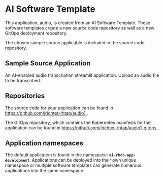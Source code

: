 # AI Software Template

This application, audio, is created from an AI Software Template. These software templates create a new source code repository as well as a new GitOps deployment repository.

The chosen sample source applicable is included in the source code repository.

## Sample Source Application

An AI-enabled audio transcription streamlit application. Upload an audio file to be transcribed.

## Repositories

The source code for your application can be found in [https://github.com/jrichter-rhtap/audio1 ](https://github.com/jrichter-rhtap/audio1 ).
 
The GitOps repository, which contains the Kubernetes manifests for the application can be found in 
[https://github.com/jrichter-rhtap/audio1-gitops ](https://github.com/jrichter-rhtap/audio1-gitops ). 

## Application namespaces 

The default application is found in the namespace: **`ai-rhdh-app-development`**. Applications can be deployed into their own unique namespace or multiple software templates can generate numerous applications into the same namespace.